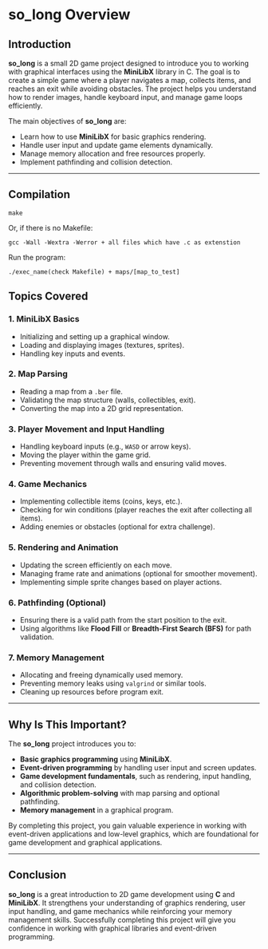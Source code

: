 # so_long Overview

## Introduction

**so_long** is a small 2D game project designed to introduce you to working with graphical interfaces using the **MiniLibX** library in C. The goal is to create a simple game where a player navigates a map, collects items, and reaches an exit while avoiding obstacles. The project helps you understand how to render images, handle keyboard input, and manage game loops efficiently.

The main objectives of **so_long** are:
- Learn how to use **MiniLibX** for basic graphics rendering.
- Handle user input and update game elements dynamically.
- Manage memory allocation and free resources properly.
- Implement pathfinding and collision detection.
---
## Compilation

```
make
```
Or, if there is no Makefile:
```
gcc -Wall -Wextra -Werror + all files which have .c as extenstion
```
Run the program:
```
./exec_name(check Makefile) + maps/[map_to_test]

```
## Topics Covered

### 1. **MiniLibX Basics**
   - Initializing and setting up a graphical window.
   - Loading and displaying images (textures, sprites).
   - Handling key inputs and events.

### 2. **Map Parsing**
   - Reading a map from a `.ber` file.
   - Validating the map structure (walls, collectibles, exit).
   - Converting the map into a 2D grid representation.

### 3. **Player Movement and Input Handling**
   - Handling keyboard inputs (e.g., `WASD` or arrow keys).
   - Moving the player within the game grid.
   - Preventing movement through walls and ensuring valid moves.

### 4. **Game Mechanics**
   - Implementing collectible items (coins, keys, etc.).
   - Checking for win conditions (player reaches the exit after collecting all items).
   - Adding enemies or obstacles (optional for extra challenge).

### 5. **Rendering and Animation**
   - Updating the screen efficiently on each move.
   - Managing frame rate and animations (optional for smoother movement).
   - Implementing simple sprite changes based on player actions.

### 6. **Pathfinding (Optional)**
   - Ensuring there is a valid path from the start position to the exit.
   - Using algorithms like **Flood Fill** or **Breadth-First Search (BFS)** for path validation.

### 7. **Memory Management**
   - Allocating and freeing dynamically used memory.
   - Preventing memory leaks using `valgrind` or similar tools.
   - Cleaning up resources before program exit.

---

## Why Is This Important?

The **so_long** project introduces you to:
- **Basic graphics programming** using **MiniLibX**.
- **Event-driven programming** by handling user input and screen updates.
- **Game development fundamentals**, such as rendering, input handling, and collision detection.
- **Algorithmic problem-solving** with map parsing and optional pathfinding.
- **Memory management** in a graphical program.

By completing this project, you gain valuable experience in working with event-driven applications and low-level graphics, which are foundational for game development and graphical applications.

---

## Conclusion

**so_long** is a great introduction to 2D game development using **C** and **MiniLibX**. It strengthens your understanding of graphics rendering, user input handling, and game mechanics while reinforcing your memory management skills. Successfully completing this project will give you confidence in working with graphical libraries and event-driven programming.
